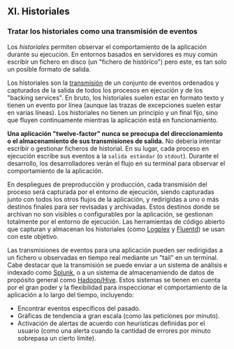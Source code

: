## XI. Historiales
### Tratar los historiales como una transmisión de eventos

Los *historiales* permiten observar el comportamiento de la aplicación durante su ejecución. En entornos basados en servidores es muy común escribir un fichero en disco (un "fichero de histórico") pero este, es tan solo un posible formato de salida.

Los historiales son la [transmisión](https://adam.herokuapp.com/past/2011/4/1/logs_are_streams_not_files/) de un conjunto de eventos ordenados y capturados de la salida de todos los procesos en ejecución y de los "backing services". En bruto, los historiales suelen estar en formato texto y tienen un evento por línea (aunque las trazas de excepciones suelen estar en varias líneas). Los historiales no tienen un principio y un final fijo, sino que fluyen continuamente mientras la aplicación está en funcionamiento.

**Una aplicación "twelve-factor" nunca se preocupa del direccionamiento o el almacenamiento de sus transmisiones de salida.** No debería intentar escribir o gestionar ficheros de historial. En su lugar, cada proceso en ejecución escribe sus eventos a la `salida estándar` (o `stdout`). Durante el desarrollo, los desarrolladores verán el flujo en su terminal para observar el comportamiento de la aplicación.

En despliegues de preproducción y producción, cada transmisión del proceso será capturada por el entorno de ejecución, siendo capturadas junto con todos los otros flujos de la aplicación, y redirigidas a uno o más destinos finales para ser revisadas y archivadas. Estos destinos donde se archivan no son visibles o configurables por la aplicación, se gestionan totalmente por el entorno de ejecución. Las herramientas de código abierto que capturan y almacenan los historiales (como [Logplex](https://github.com/heroku/logplex) y [Fluentd](https://github.com/fluent/fluentd)) se usan con este objetivo.

Las transmisiones de eventos para una aplicación pueden ser redirigidas a un fichero u observadas en tiempo real mediante un "tail" en un terminal. Cabe destacar que la transmisión se puede enviar a un sistema de análisis e indexado como [Splunk](http://www.splunk.com/), o a un sistema de almacenamiendo de datos de propósito general como [Hadoop/Hive](http://hive.apache.org/). Estos sistemas se tienen en cuenta por el gran poder y la flexibilidad para inspeccionar el comportamiento de la aplicación a lo largo del tiempo, incluyendo: 

* Encontrar eventos específicos del pasado.
* Gráficas de tendencia a gran escala (como las peticiones por minuto).
* Activación de alertas de acuerdo con heurísticas definidas por el usuario (como una alerta cuando la cantidad de errores por minuto sobrepasa un cierto límite).
